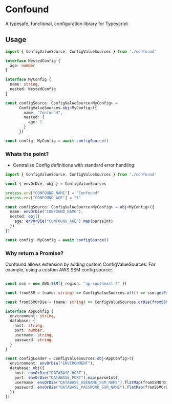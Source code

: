 # Confound

A typesafe, functional, configuration library for Typescript


## Usage

```typescript
import { ConfigValueSource, ConfigValueSources } from './confound'

interface NestedConfig {
  age: number
}

interface MyConfig {
  name: string,
  nested: NestedConfig
}

const configSource: ConfigValueSource<MyConfig> =
      ConfigValueSources.obj<MyConfig>({
        name: "Confound",
        nested: {
          age: 1
        }
      })

const config: MyConfig = await configSource()


```

### Whats the point?

* Centralise Config definitions with standard error handling:

```typescript
import { ConfigValueSource, ConfigValueSources } from './confound'

const { envOrDie, obj } = ConfigValueSources

process.env["CONFOUND_NAME"] = "Confound"
process.env["CONFOUND_AGE"] = "1"

const configSource: ConfigValueSource<MyConfig> = obj<MyConfig>({
  name: envOrDie("CONFOUND_NAME"),
  nested: obj({
    age: envOrDie("CONFOUND_AGE").map(parseInt)
  })
})

const config: MyConfig = await configSource()
```

### Why return a Promise?

Confound allows extension by adding custom ConfigValueSources.
For example, using a custom AWS SSM config source:

```typescript

const ssm = new AWS.SSM({ region: "ap-southeast-2" })

const fromSSM = (name: string) => ConfigValueSources.of(() => ssm.getParameter({ Name: name, WithDecryption: true }).promise().then(v => v.Parameter?.Value))

const fromSSMOrDie = (name: string) => ConfigValueSources.orDie(fromSSM(name), `Cannot find SSM Paramter ${name}`)

interface AppConfig {
  environment: string,
  database: {
    host: string,
    port: number,
    username: string,
    password: string
  }
}

const configLoader = ConfigValueSources.obj<AppConfig>({
  environment: envOrDie("ENVIRONMENT"),
  database: obj({
    host: envOrDie("DATABASE_HOST"),
    port: envOrDie("DATABASE_PORT").map(parseInt),
    username: envOrDie("DATABASE_USENAME_SSM_NAME").flatMap(fromSSMOrDie),
    password: envOrDie("DATABASE_PASSWORD_SSM_NAME").flatMap(fromSSMOrDie)
  })
})

```
